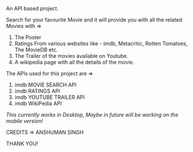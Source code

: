 An API based project.


Search for your favourite Movie and it will provide you with all the related Movies with =>

1) The Poster
2) Ratings From various websites like - imdb, Metacritic, Rotten Tomatoes, The MovieDB etc.
3) The Trailer of the movies available on Youtube.
4) A wikipedia page with all the details of the movie.


The APIs used for this project are =>
1) imdb MOVIE SEARCH API
2) imdb RATINGS API
3) imdb YOUTUBE TRAILER API
4) imdb WikiPedia API

*This currently works in Desktop, Maybe in future will be working on the mobile version!*

CREDITS => ANSHUMAN SINGH

THANK YOU!
